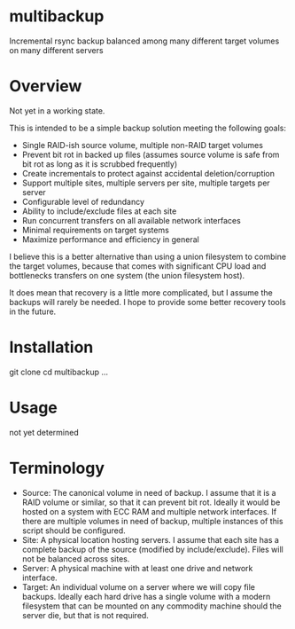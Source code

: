 # multibackup
Incremental rsync backup balanced among many different target volumes on many different servers

# Overview
Not yet in a working state.

This is intended to be a simple backup solution meeting the following goals:
* Single RAID-ish source volume, multiple non-RAID target volumes
* Prevent bit rot in backed up files (assumes source volume is safe from bit rot as long as it is scrubbed frequently)
* Create incrementals to protect against accidental deletion/corruption
* Support multiple sites, multiple servers per site, multiple targets per server
* Configurable level of redundancy
* Ability to include/exclude files at each site
* Run concurrent transfers on all available network interfaces
* Minimal requirements on target systems
* Maximize performance and efficiency in general

I believe this is a better alternative than using a union filesystem to combine the target volumes, because that comes with significant CPU load and bottlenecks transfers on one system (the union filesystem host).

It does mean that recovery is a little more complicated, but I assume the backups will rarely be needed. I hope to provide some better recovery tools in the future.

# Installation
git clone
cd multibackup
...

# Usage
not yet determined

# Terminology
* Source: The canonical volume in need of backup. I assume that it is a RAID volume or similar, so that it can prevent bit rot. Ideally it would be hosted on a system with ECC RAM and multiple network interfaces. If there are multiple volumes in need of backup, multiple instances of this script should be configured.
* Site: A physical location hosting servers. I assume that each site has a complete backup of the source (modified by include/exclude). Files will not be balanced across sites.
* Server: A physical machine with at least one drive and network interface.
* Target: An individual volume on a server where we will copy file backups. Ideally each hard drive has a single volume with a modern filesystem that can be mounted on any commodity machine should the server die, but that is not required.